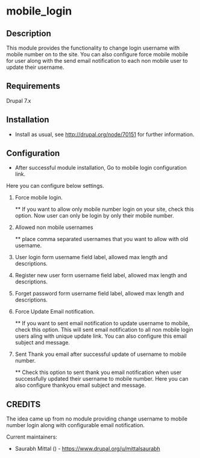 # mobile_login
Description
-----------
This module provides the functionality to change login username with
 mobile number on to the site. You can also configure force mobile mobile for user
along with the send email notification to each non mobile user to update their username.

Requirements
------------
Drupal 7.x

Installation
------------
* Install as usual, see http://drupal.org/node/70151 for further information.

Configuration
------------
* After successful module installation, Go to mobile login configuration link.

Here you can configure below settings.

1. Force mobile login.

    ** If you want to allow only mobile number login on your site, check this option.
    Now user can only be login by only their mobile number.

2. Allowed non mobile usernames

    ** place comma separated usernames that you want to allow with old username.

3. User login form username field label, allowed max length and descriptions.

4. Register new user form username field label, allowed max length and descriptions.

5. Forget password form username field label, allowed max length and descriptions.

6. Force Update Email notification.

    ** If you want to sent email notification to update username to mobile, check this option.
    This will sent email notification to all non mobile login users aling with unique
    update link. You can also configure this email subject and message.

7. Sent Thank you email after successful update of username to mobile number.

    ** Check this option to sent thank you email notification when user successfully 
    updated their username to mobile number. Here you can also configure thankyou
    email subject and message.


CREDITS
-------

The idea came up from no module providing change username to mobile number
 login along with configurable email notification.

Current maintainers:
* Saurabh Mittal () - https://www.drupal.org/u/mittalsaurabh
